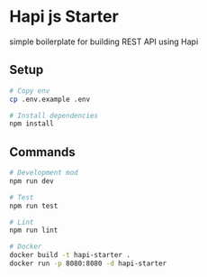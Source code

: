 # Hapi js Starter

simple boilerplate for building REST API using Hapi

## Setup
```sh
# Copy env
cp .env.example .env

# Install dependencies
npm install
```

## Commands
```sh
# Development mod
npm run dev

# Test
npm run test

# Lint
npm run lint

# Docker
docker build -t hapi-starter .
docker run -p 8080:8080 -d hapi-starter
```
